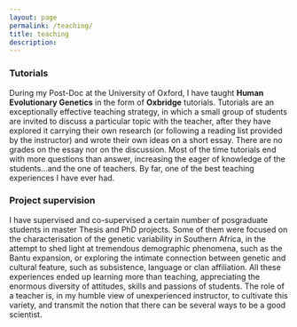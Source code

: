 ```yaml
---
layout: page
permalink: /teaching/
title: teaching
description:
---
```


### Tutorials ###

During my Post-Doc at the University of Oxford, I have taught **Human Evolutionary Genetics** in the form of **Oxbridge** tutorials. Tutorials are an exceptionally effective teaching strategy, in which  a small group of students are invited to discuss a particular topic with the teacher, after they have explored it carrying their own research (or following a reading list provided by the instructor) and wrote their own ideas on a short essay. There are no grades on the essay nor on the discussion. Most of the time tutorials end with more questions than answer, increasing the eager of knowledge of the students...and the one of teachers. By far, one of the best teaching experiences I have ever had.

### Project supervision ###

I have supervised and co-supervised a certain number of posgraduate students in master Thesis and PhD projects.
Some of them were focused on the characterisation of the genetic variability in Southern Africa, in the attempt to shed light at tremendous demographic phenomena, such as the Bantu expansion, or exploring the intimate connection between genetic and cultural feature, such as subsistence, language or clan affiliation. All these experiences ended up learning more than teaching, appreciating the enormous diversity of attitudes, skills and passions of students. The role of a teacher is, in my humble view of unexperienced instructor, to cultivate this variety, and transmit the notion that there can be several ways to be a good scientist.  
